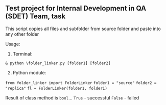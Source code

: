 ## Test project for Internal Development in QA (SDET) Team, task

This script copies all files and subfolder from source folder and paste into any other folder

Usage:

1. Terminal:

`& python \folder_linker.py [folder1] [folder2]`

2. Python module:
   
`from folder_linker import FolderLinker`
`folder1 = "source"`
`folder2 = "replica"`
`fl = FolderLinker(folder1, folder1)`

Result of class method is `bool`...
`True` - successful
`False` - failed